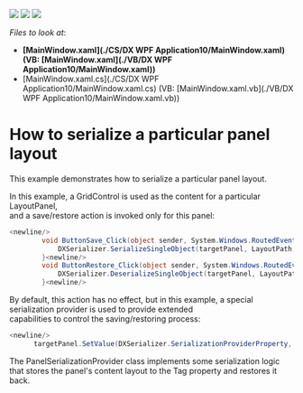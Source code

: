 <!-- default badges list -->
![](https://img.shields.io/endpoint?url=https://codecentral.devexpress.com/api/v1/VersionRange/128643832/11.2.5%2B)
[![](https://img.shields.io/badge/Open_in_DevExpress_Support_Center-FF7200?style=flat-square&logo=DevExpress&logoColor=white)](https://supportcenter.devexpress.com/ticket/details/E2320)
[![](https://img.shields.io/badge/📖_How_to_use_DevExpress_Examples-e9f6fc?style=flat-square)](https://docs.devexpress.com/GeneralInformation/403183)
<!-- default badges end -->
<!-- default file list -->
*Files to look at*:

* **[MainWindow.xaml](./CS/DX WPF Application10/MainWindow.xaml) (VB: [MainWindow.xaml](./VB/DX WPF Application10/MainWindow.xaml))**
* [MainWindow.xaml.cs](./CS/DX WPF Application10/MainWindow.xaml.cs) (VB: [MainWindow.xaml.vb](./VB/DX WPF Application10/MainWindow.xaml.vb))
<!-- default file list end -->
# How to serialize a particular panel layout


<p>This example demonstrates how to serialize a particular panel layout.</p><p>In this example, a GridControl is used as the content for a particular LayoutPanel, <br />
and a save/restore action is invoked only for this panel:<br />


```C#
<newline/>
        void ButtonSave_Click(object sender, System.Windows.RoutedEventArgs e) {<newline/>
            DXSerializer.SerializeSingleObject(targetPanel, LayoutPath, AppName);<newline/>
        }<newline/>
        void ButtonRestore_Click(object sender, System.Windows.RoutedEventArgs e) {<newline/>
            DXSerializer.DeserializeSingleObject(targetPanel, LayoutPath, AppName);<newline/>
        }<newline/>

```

</p><p>By default, this action has no effect, but in this example, a special serialization provider is used to provide extended <br />
capabilities to control the saving/restoring process: <br />


```C#
<newline/>
      targetPanel.SetValue(DXSerializer.SerializationProviderProperty, new PanelSerializationProvider());<newline/>

```

</p><p>The PanelSerializationProvider class implements some serialization logic that stores the panel's content layout to the Tag property and restores it back.</p>

<br/>


